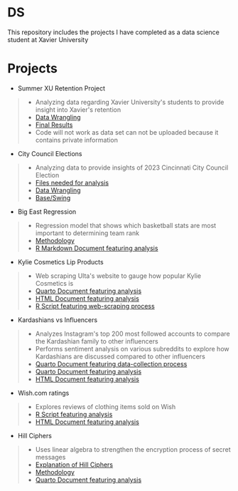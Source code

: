 # DS
This repository includes the projects I have completed as a data science student at Xavier University
# Projects
* Summer XU Retention Project
> * Analyzing data regarding Xavier University's students to provide insight into Xavier's retention
> * [Data Wrangling](https://github.com/oliviadelffs/DS/blob/main/Summer%20Data%20Wrangling.R)
> * [Final Results](https://github.com/oliviadelffs/DS/blob/main/Final%20Results%20Summer.Rmd)
> * Code will not work as data set can not be uploaded because it contains private information
* City Council Elections
> * Analyzing data to provide insights of 2023 Cincinnati City Council Election
> * [Files needed for analysis](https://github.com/oliviadelffs/DS/blob/main/Files%20for%20City%20Council.zip)
> * [Data Wrangling](https://github.com/oliviadelffs/DS/blob/main/Data%20Wrangling.Rmd)
> * [Base/Swing](https://github.com/oliviadelffs/DS/blob/main/Base%20Swing.Rmd)
* Big East Regression
> * Regression model that shows which basketball stats are most important to determining team rank
> * [Methodology](https://github.com/oliviadelffs/DS/blob/main/Big%20East%20Regression%20Paper.pdf)
> * [R Markdown Document featuring analysis](https://github.com/oliviadelffs/DS/blob/main/Big%20East%20Regression.Rmd)
* Kylie Cosmetics Lip Products
> * Web scraping Ulta's website to gauge how popular Kylie Cosmetics is
> * [Quarto Document featuring analysis](https://github.com/oliviadelffs/DS/blob/main/Kylie%20Cosmetics.qmd)
> * [HTML Document featuring analysis](https://rpubs.com/delffso/1126846)
> * [R Script featuring web-scraping process](https://github.com/oliviadelffs/DS/blob/main/Kylie%20Cosmetics%20Scraping.R)
* Kardashians vs Influencers
> * Analyzes Instagram's top 200 most followed accounts to compare the Kardashian family to other influencers
> * Performs sentiment analysis on various subreddits to explore how Kardashians are discussed compared to other influencers
> * [Quarto Document featuring data-collection process](https://github.com/oliviadelffs/DS/blob/main/Kylie%20Cosmetics%20Scraping.R)
> * [Quarto Document featuring analysis](https://github.com/oliviadelffs/DS/blob/main/Final%20Project.qmd)
> * [HTML Document featuring analysis](https://rpubs.com/delffso/1130928)
* Wish.com ratings
> * Explores reviews of clothing items sold on Wish
> * [R Script featuring analysis](https://github.com/oliviadelffs/DS/blob/main/Assignment%203.R)
> * [HTML Document featuring analysis](https://rpubs.com/delffso/wish-ratings)
* Hill Ciphers
> * Uses linear algebra to strengthen the encryption process of secret messages
> * [Explanation of Hill Ciphers](https://github.com/oliviadelffs/DS/blob/main/Hill%20Cipher%20Presentation%20-%20Olivia%20Delffs.pdf)
> * [Methodology](https://github.com/oliviadelffs/DS/blob/main/Hill-Cyphers.pdf)
> * [Quarto Document featuring analysis](https://github.com/oliviadelffs/DS/blob/main/Hill%20Cyphers.qmd)
